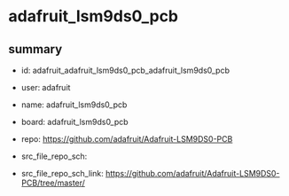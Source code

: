 # adafruit_lsm9ds0_pcb
 
## summary 
* id: adafruit_adafruit_lsm9ds0_pcb_adafruit_lsm9ds0_pcb
* user: adafruit
* name: adafruit_lsm9ds0_pcb
* board: adafruit_lsm9ds0_pcb
* repo: https://github.com/adafruit/Adafruit-LSM9DS0-PCB



* src_file_repo_sch: 
* src_file_repo_sch_link: https://github.com/adafruit/Adafruit-LSM9DS0-PCB/tree/master/




